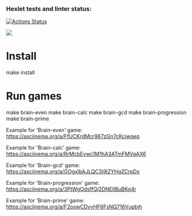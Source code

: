 ### Hexlet tests and linter status:
[![Actions Status](https://github.com/SKornya/frontend-project-44/workflows/hexlet-check/badge.svg)](https://github.com/SKornya/frontend-project-44/actions)

<a href="https://codeclimate.com/github/SKornya/frontend-project-44/maintainability"><img src="https://api.codeclimate.com/v1/badges/9795e25576592b6e5787/maintainability" /></a>

Install
=======
  make install

Run games
=========
  make brain-even
  make brain-calc
  make brain-gcd
  make brain-progression
  make brain-prime

Example for 'Brain-even' game: 
https://asciinema.org/a/FfUCKrdMcr967zGn7cKciwqep

Example for 'Brain-calc' game:
https://asciinema.org/a/RrMcbEvwc1M1hA3ATmFMVqAX6

Example for 'Brain-gcd' game:
https://asciinema.org/a/GOgxlbAJLQC3j9lZYHqZCrpDx

Example for 'Brain-progression' game:
https://asciinema.org/a/3PtWgOdsffQj2DNElIBuBKq4r

Example for 'Brain-prime' game:
https://asciinema.org/a/F2oswCDvyHF6FsNQ716Vupbjh
